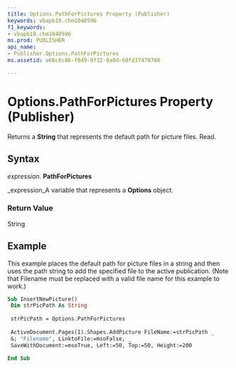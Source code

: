 ```yaml
---
title: Options.PathForPictures Property (Publisher)
keywords: vbapb10.chm1048596
f1_keywords:
- vbapb10.chm1048596
ms.prod: PUBLISHER
api_name:
- Publisher.Options.PathForPictures
ms.assetid: e66c8c86-f049-0f32-0a0d-60fd37470708

---
```



# Options.PathForPictures Property (Publisher)

Returns a  **String** that represents the default path for picture files. Read.


## Syntax

 _expression_. **PathForPictures**

 _expression_A variable that represents a  **Options** object.


### Return Value

String


## Example

This example places the default path for picture files in a string and then uses the path string to add the specified file to the active publication. (Note that Filename must be replaced with a valid file name for this example to work.)


```vb
Sub InsertNewPicture() 
 Dim strPicPath As String 
 
 strPicPath = Options.PathForPictures 
 
 ActiveDocument.Pages(1).Shapes.AddPicture FileName:=strPicPath _ 
 &; "Filename", LinktoFile:=msoFalse, _ 
 SaveWithDocument:=msoTrue, Left:=50, Top:=50, Height:=200 
 
End Sub
```


